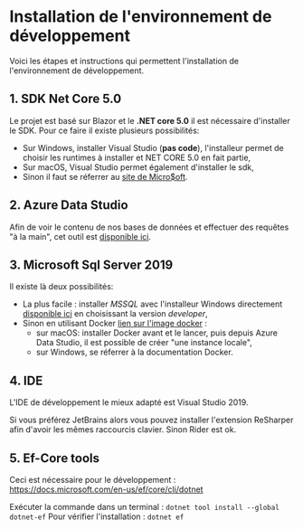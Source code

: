 # Installation de l'environnement de développement

Voici les étapes et instructions qui permettent l'installation de
l'environnement de développement.

## 1. SDK Net Core 5.0

Le projet est basé sur Blazor et le **.NET core 5.0** il est nécessaire
d'installer le SDK. Pour ce faire il existe plusieurs possibilités:

* Sur Windows, installer Visual Studio (**pas code**), l'installeur permet de
  choisir les runtimes à installer et NET CORE 5.0 en fait partie,
* Sur macOS, Visual Studio permet également d'installer le sdk,
* Sinon il faut se réferrer au [site de Micro$oft](https://dotnet.microsoft.com/download).

## 2. Azure Data Studio

Afin de voir le contenu de nos bases de données et effectuer des requêtes "à la
main", cet outil est [disponible ici](https://docs.microsoft.com/en-us/sql/azure-data-studio/download-azure-data-studio?view=sql-server-ver15).

## 3. Microsoft Sql Server 2019

Il existe là deux possibilités:

* La plus facile : installer *MSSQL* avec l'installeur Windows directement
  [disponible ici](https://www.microsoft.com/en-us/sql-server/sql-server-downloads) en
  choisissant la version *developer*,
* Sinon en utilisant Docker [lien sur l'image docker](https://hub.docker.com/_/microsoft-mssql-server) :
  * sur macOS: installer Docker avant et le lancer, puis depuis Azure Data
    Studio, il est possible de créer "une instance locale",
  * sur Windows, se réferrer à la documentation Docker.

## 4. IDE

L'IDE de développement le mieux adapté est Visual Studio 2019. 

Si vous préférez JetBrains alors vous pouvez installer l'extension ReSharper
afin d'avoir les mêmes raccourcis clavier. Sinon Rider est ok.

## 5. Ef-Core tools

Ceci est nécessaire pour le développement :
https://docs.microsoft.com/en-us/ef/core/cli/dotnet 

Exécuter la commande dans un terminal : `dotnet tool install --global dotnet-ef`
Pour vérifier l'installation : `dotnet ef`
